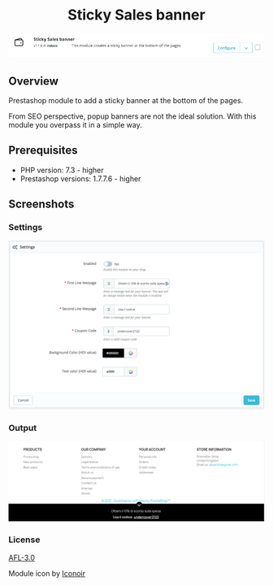 <div align="center">
    <h1>Sticky Sales banner</h1>
    <img src="screenshots/module_tile.png" alt="module tile"/>
</div>

## Overview

Prestashop module to add a sticky banner at the bottom of the pages.

From SEO perspective, popup banners are not the ideal solution. With this module you overpass it in a simple way.

## Prerequisites

- PHP version: 7.3 - higher
- Prestashop versions: 1.7.7.6 - higher

## Screenshots

### Settings

![Settings](screenshots/settings.png)

### Output

![Output](screenshots/live.png)

### License

[AFL-3.0](https://opensource.org/licenses/AFL-3.0)

Module icon by [Iconoir](https://iconoir.com/)

